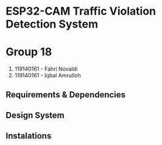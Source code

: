 # ESP32-CAM Traffic Violation Detection System

# Group 18
1. 119140161 - Fahri Novaldi
2. 119140161 - Iqbal Amrulloh

## Requirements & Dependencies

## Design System

## Instalations
